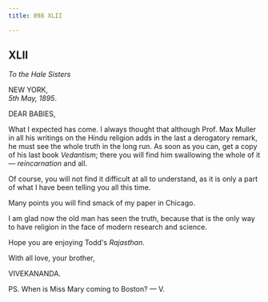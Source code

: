 ```yaml
---
title: 898 XLII

---
```

  

  
  
  
  


## XLII

*To the Hale Sisters*

NEW YORK,  
*5th May, 1895*.

DEAR BABIES,

What I expected has come. I always thought that although Prof. Max
Muller in all his writings on the Hindu religion adds in the last a
derogatory remark, he must see the whole truth in the long run. As soon
as you can, get a copy of his last book *Vedantism*; there you will find
him swallowing the whole of it — *reincarnation* and all.

Of course, you will not find it difficult at all to understand, as it is
only a part of what I have been telling you all this time.

Many points you will find smack of my paper in Chicago.

I am glad now the old man has seen the truth, because that is the only
way to have religion in the face of modern research and science.

Hope you are enjoying Todd's *Rajasthan*. 

With all love, your brother,

VIVEKANANDA.

  
PS. When is Miss Mary coming to Boston? — V.